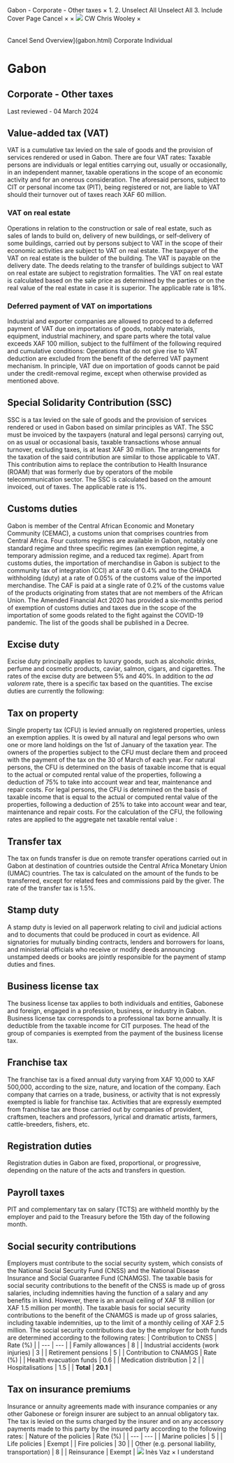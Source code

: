 Gabon - Corporate - Other taxes
×
1.
2.
Unselect All
Unselect All
3.
Include Cover Page
Cancel
×
×
![](-/media/world-wide-tax-summaries/attachments/global---chris-wooley.ashx%3Frev=ac5e5f3223b34096b1afc2a6009c7320&revision=ac5e5f32-23b3-4096-b1af-c2a6009c7320&hash=859B7ADC84DC2CBEC9760E9E6EE7DE6D0A8BFCDF)
CW
Chris Wooley
×
######
Cancel
Send
Overview](gabon.html)
Corporate
Individual
# Gabon
## Corporate - Other taxes
Last reviewed - 04 March 2024
## Value-added tax (VAT)
VAT is a cumulative tax levied on the sale of goods and the provision of services rendered or used in Gabon.
There are four VAT rates:
Taxable persons are individuals or legal entities carrying out, usually or occasionally, in an independent manner, taxable operations in the scope of an economic activity and for an onerous consideration.
The aforesaid persons, subject to CIT or personal income tax (PIT), being registered or not, are liable to VAT should their turnover out of taxes reach XAF 60 million.
### VAT on real estate
Operations in relation to the construction or sale of real estate, such as sales of lands to build on, delivery of new buildings, or self-delivery of some buildings, carried out by persons subject to VAT in the scope of their economic activities are subject to VAT on real estate.
The taxpayer of the VAT on real estate is the builder of the building.
The VAT is payable on the delivery date.
The deeds relating to the transfer of buildings subject to VAT on real estate are subject to registration formalities.
The VAT on real estate is calculated based on the sale price as determined by the parties or on the real value of the real estate in case it is superior.
The applicable rate is 18%.
### Deferred payment of VAT on importations
Industrial and exporter companies are allowed to proceed to a deferred payment of VAT due on importations of goods, notably materials, equipment, industrial machinery, and spare parts where the total value exceeds XAF 100 million, subject to the fulfilment of the following required and cumulative conditions:
Operations that do not give rise to VAT deduction are excluded from the benefit of the deferred VAT payment mechanism.
In principle, VAT due on importation of goods cannot be paid under the credit-removal regime, except when otherwise provided as mentioned above.
## Special Solidarity Contribution (SSC)
SSC is a tax levied on the sale of goods and the provision of services rendered or used in Gabon based on similar principles as VAT.
The SSC must be invoiced by the taxpayers (natural and legal persons) carrying out, on as usual or occasional basis, taxable transactions whose annual turnover, excluding taxes, is at least XAF 30 million.
The arrangements for the taxation of the said contribution are similar to those applicable to VAT.
This contribution aims to replace the contribution to Health Insurance (ROAM) that was formerly due by operators of the mobile telecommunication sector.
The SSC is calculated based on the amount invoiced, out of taxes.
The applicable rate is 1%.
## Customs duties
Gabon is member of the Central African Economic and Monetary Community (CEMAC), a customs union that comprises countries from Central Africa.
Four customs regimes are available in Gabon, notably one standard regime and three specific regimes (an exemption regime, a temporary admission regime, and a reduced tax regime).
Apart from customs duties, the importation of merchandise in Gabon is subject to the community tax of integration (CCI) at a rate of 0.4% and to the OHADA withholding (duty) at a rate of 0.05% of the customs value of the imported merchandise.
The CAF is paid at a single rate of 0.2% of the customs value of the products originating from states that are not members of the African Union.
The Amended Financial Act 2020 has provided a six-months period of exemption of customs duties and taxes due in the scope of the importation of some goods related to the fight against the COVID-19 pandemic. The list of the goods shall be published in a Decree.
## Excise duty
Excise duty principally applies to luxury goods, such as alcoholic drinks, perfume and cosmetic products, caviar, salmon, cigars, and cigarettes.
The rates of the excise duty are between 5% and 40%.
In addition to the *ad valorem* rate, there is a specific tax based on the quantities.
The excise duties are currently the following:
## Tax on property
Single property tax (CFU) is levied annually on registered properties, unless an exemption applies.
It is owed by all natural and legal persons who own one or more land holdings on the 1st of January of the taxation year.
The owners of the properties subject to the CFU must declare them and proceed with the payment of the tax on the 30 of March of each year.
For natural persons, the CFU is determined on the basis of taxable income that is equal to the actual or computed rental value of the properties, following a deduction of 75% to take into account wear and tear, maintenance and repair costs.
For legal persons, the CFU is determined on the basis of taxable income that is equal to the actual or computed rental value of the properties, following a deduction of 25% to take into account wear and tear, maintenance and repair costs.
For the calculation of the CFU, the following rates are applied to the aggregate net taxable rental value :
## Transfer tax
The tax on funds transfer is due on remote transfer operations carried out in Gabon at destination of countries outside the Central Africa Monetary Union (UMAC) countries.
The tax is calculated on the amount of the funds to be transferred, except for related fees and commissions paid by the giver.
The rate of the transfer tax is 1.5%.
## Stamp duty
A stamp duty is levied on all paperwork relating to civil and judicial actions and to documents that could be produced in court as evidence.
All signatories for mutually binding contracts, lenders and borrowers for loans, and ministerial officials who receive or modify deeds announcing unstamped deeds or books are jointly responsible for the payment of stamp duties and fines.
## Business license tax
The business license tax applies to both individuals and entities, Gabonese and foreign, engaged in a profession, business, or industry in Gabon.
Business license tax corresponds to a professional tax borne annually. It is deductible from the taxable income for CIT purposes.
The head of the group of companies is exempted from the payment of the business license tax.
## Franchise tax
The franchise tax is a fixed annual duty varying from XAF 10,000 to XAF 500,000, according to the size, nature, and location of the company. Each company that carries on a trade, business, or activity that is not expressly exempted is liable for franchise tax.
Activities that are expressly exempted from franchise tax are those carried out by companies of provident, craftsmen, teachers and professors, lyrical and dramatic artists, farmers, cattle-breeders, fishers, etc.
## Registration duties
Registration duties in Gabon are fixed, proportional, or progressive, depending on the nature of the acts and transfers in question.
## Payroll taxes
PIT and complementary tax on salary (TCTS) are withheld monthly by the employer and paid to the Treasury before the 15th day of the following month.
## Social security contributions
Employers must contribute to the social security system, which consists of the National Social Security Fund (CNSS) and the National Disease Insurance and Social Guarantee Fund (CNAMGS).
The taxable basis for social security contributions to the benefit of the CNSS is made up of gross salaries, including indemnities having the function of a salary and any benefits in kind. However, there is an annual ceiling of XAF 18 million (or XAF 1.5 million per month).
The taxable basis for social security contributions to the benefit of the CNAMGS is made up of gross salaries, including taxable indemnities, up to the limit of a monthly ceiling of XAF 2.5 million.
The social security contributions due by the employer for both funds are determined according to the following rates:
| Contribution to CNSS | Rate (%) |
| --- | --- |
| Family allowances | 8 |
| Industrial accidents (work injuries) | 3 |
| Retirement pensions | 5 |
| Contribution to CNAMGS | Rate (%) |
| Health evacuation funds | 0.6 |
| Medication distribution | 2 |
| Hospitalisations | 1.5 |
| **Total** | **20.1** |
## Tax on insurance premiums
Insurance or annuity agreements made with insurance companies or any other Gabonese or foreign insurer are subject to an annual obligatory tax.
The tax is levied on the sums charged by the insurer and on any accessory payments made to this party by the insured party according to the following rates:
| Nature of the policies | Rate (%) |
| --- | --- |
| Marine policies | 5 |
| Life policies | Exempt |
| Fire policies | 30 |
| Other (e.g. personal liability, transportation) | 8 |
| Reinsurance | Exempt |
![](-/media/world-wide-tax-summaries/gabonins-vazgabon--ines-vazpng20200916100458765.ashx%3Frev=5d799434b3e047a48f959f6b19f272b8&revision=5d799434-b3e0-47a4-8f95-9f6b19f272b8&hash=0A20B41FB8C5DDC66B0A82274BC45BC71AAC3030)
Inès Vaz
×
I understand